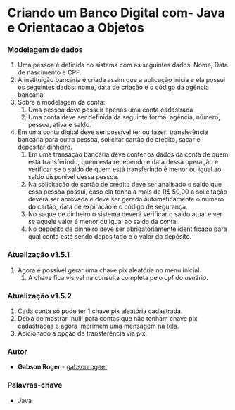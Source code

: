 # Criando um Banco Digital com- Java e Orientacao a Objetos

### Modelagem de dados

1. Uma pessoa é definida no sistema com as seguintes dados: Nome,  Data de nascimento e CPF.
2. A instituição bancária é criada assim que a aplicação inicia e ela possui os seguintes dados: nome, data de criação e o código da agência bancária.
3. Sobre a modelagem da conta:
    1. Uma pessoa deve possuir apenas uma conta cadastrada
    2. Uma conta deve ser definida da seguinte forma: agência, número, pessoa, ativa e saldo.
4. Em uma conta digital deve ser possível ter ou fazer: transferência bancária para outra pessoa, solicitar cartão de crédito, sacar e depositar dinheiro.
    1. Em uma transação bancária deve conter os dados da conta de quem está transferindo, quem está recebendo e data dessa operação e verificar se o saldo de quem está transferindo é menor ou igual ao saldo disponível dessa pessoa.
    2. Na solicitação de cartão de crédito deve ser analisado o saldo que essa pessoa possui, caso ela tenha a mais de R$ 50,00 a solicitação deverá ser aprovada e deve ser gerado automaticamente o número do cartão, data de expiração e o código de segurança.
    3. No saque de dinheiro o sistema deverá verificar o saldo atual e ver se aquele valor é menor ou igual ao saldo da conta.
    4. No depósito de dinheiro deve ser obrigatoriamente identificado para qual conta está sendo depositado e o valor do depósito.

### **Atualização v1.5.1**
1. Agora é possível gerar uma chave pix aleatória no menu inicial.
    1. A chave fica visivel na consulta completa pelo cpf do usuário.

### **Atualização v1.5.2**
1. Cada conta só pode ter 1 chave pix aleatória cadastrada.
2. Deixa de mostrar 'null' para contas que não tenham chave pix cadastradas e agora imprimem uma mensagem na tela.
3. Adicionado a opção de transferência via pix.

### **Autor**

- **Gabson Roger** - [gabsonrogeer](https://github.com/gabsonrogeer)


### Palavras-chave

- Java
